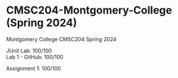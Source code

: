 # CMSC204-Montgomery-College (Spring 2024)

Montgomery College CMSC204 Spring 2024

JUnit Lab: 100/100  
Lab 1 - GitHub: 100/100

Assignment 1: 100/100
